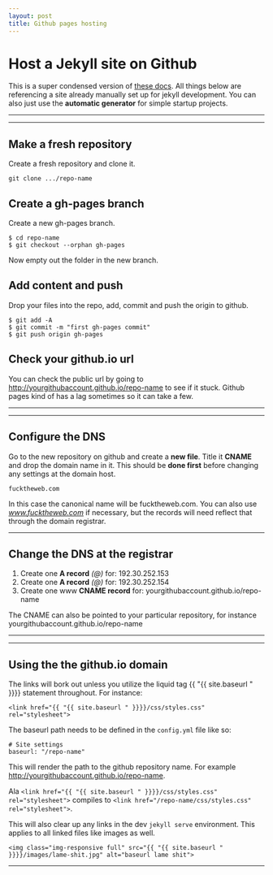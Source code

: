 ```yaml
---
layout: post
title: Github pages hosting
---
```


# Host a Jekyll site on Github

This is a super condensed version of [these docs](https://help.github.com/articles/creating-project-pages-manually/). All things below are referencing a site already manually set up for jekyll development. You can also just use the **automatic generator** for simple startup projects.

***
<hr class="rule">

## Make a fresh repository

Create a fresh repository and clone it.

    git clone .../repo-name


## Create a gh-pages branch

Create a new gh-pages branch.

    $ cd repo-name
    $ git checkout --orphan gh-pages

Now empty out the folder in the new branch.

## Add content and push

Drop your files into the repo, add, commit and push the origin to github.

    $ git add -A
    $ git commit -m "first gh-pages commit"
    $ git push origin gh-pages

## Check your github.io url

You can check the public url by going to http://yourgithubaccount.github.io/repo-name to see if it stuck. Github pages kind of has a lag sometimes so it can take a few.

***
<hr class="rule">

## Configure the DNS

Go to the new repository on github and create a **new file**. Title it **CNAME** and drop the domain name in it. This should be **done first** before changing any settings at the domain host.

    fucktheweb.com

In this case the canonical name will be fucktheweb.com. You can also use *www.fucktheweb.com* if necessary, but the records will need reflect that through the domain registrar.

***

## Change the DNS at the registrar

1. Create one **A record** *(@)* for: 192.30.252.153
2. Create one **A record** *(@)* for: 192.30.252.154
3. Create one www **CNAME record** for: yourgithubaccount.github.io/repo-name

The CNAME can also be pointed to your particular repository, for instance yourgithubaccount.github.io/repo-name

***
<hr class="rule">

## Using the the github.io domain

The links will bork out unless you utilize the liquid tag {{ "{{ site.baseurl " }}}} statement throughout. For instance:

    <link href="{{ "{{ site.baseurl " }}}}/css/styles.css" rel="stylesheet">

The baseurl path needs to be defined in the `config.yml` file like so:

    # Site settings
    baseurl: "/repo-name"

This will render the path to the github repository name. For example http://yourgithubaccount.github.io/repo-name.

Ala `<link href="{{ "{{ site.baseurl " }}}}/css/styles.css" rel="stylesheet">` compiles to `<link href="/repo-name/css/styles.css" rel="stylesheet">`.

This will also clear up any links in the dev `jekyll serve` environment. This applies to all linked files like images as well.

    <img class="img-responsive full" src="{{ "{{ site.baseurl " }}}}/images/lame-shit.jpg" alt="baseurl lame shit">

***
